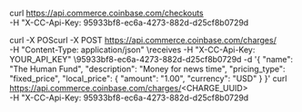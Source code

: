 curl https://api.commerce.coinbase.com/checkouts \
-H "X-CC-Api-Key: 95933bf8-ec6a-4273-882d-d25cf8b0729d


curl -X POScurl -X POST https://api.commerce.coinbase.com/charges/ \
-H "Content-Type: application/json" \receives 
-H "X-CC-Api-Key: YOUR_API_KEY" \95933bf8-ec6a-4273-882d-d25cf8b0729d
-d '{
      "name": "The Human Fund",
      "description": "Money for news time",
      "pricing_type": "fixed_price",
      "local_price": {
        "amount": "1.00",
        "currency": "USD"
      }
    }'
    curl https://api.commerce.coinbase.com/charges/<CHARGE_UUID> \
-H "X-CC-Api-Key: 
95933bf8-ec6a-4273-882d-d25cf8b0729d
